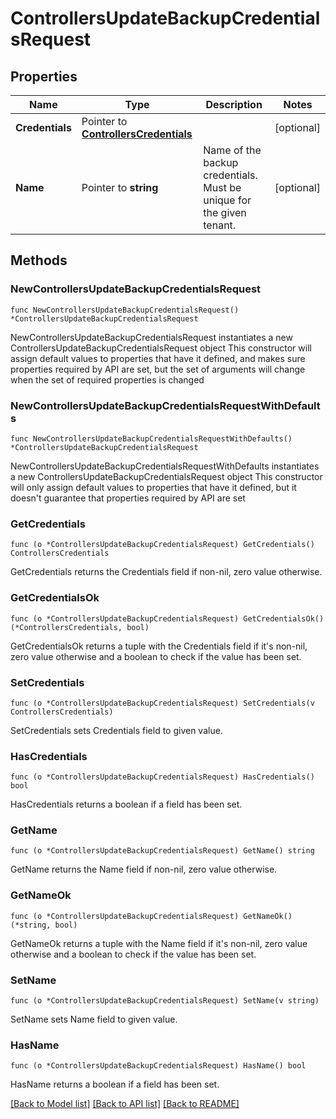# ControllersUpdateBackupCredentialsRequest

## Properties

Name | Type | Description | Notes
------------ | ------------- | ------------- | -------------
**Credentials** | Pointer to [**ControllersCredentials**](ControllersCredentials.md) |  | [optional] 
**Name** | Pointer to **string** | Name of the backup credentials. Must be unique for the given tenant. | [optional] 

## Methods

### NewControllersUpdateBackupCredentialsRequest

`func NewControllersUpdateBackupCredentialsRequest() *ControllersUpdateBackupCredentialsRequest`

NewControllersUpdateBackupCredentialsRequest instantiates a new ControllersUpdateBackupCredentialsRequest object
This constructor will assign default values to properties that have it defined,
and makes sure properties required by API are set, but the set of arguments
will change when the set of required properties is changed

### NewControllersUpdateBackupCredentialsRequestWithDefaults

`func NewControllersUpdateBackupCredentialsRequestWithDefaults() *ControllersUpdateBackupCredentialsRequest`

NewControllersUpdateBackupCredentialsRequestWithDefaults instantiates a new ControllersUpdateBackupCredentialsRequest object
This constructor will only assign default values to properties that have it defined,
but it doesn't guarantee that properties required by API are set

### GetCredentials

`func (o *ControllersUpdateBackupCredentialsRequest) GetCredentials() ControllersCredentials`

GetCredentials returns the Credentials field if non-nil, zero value otherwise.

### GetCredentialsOk

`func (o *ControllersUpdateBackupCredentialsRequest) GetCredentialsOk() (*ControllersCredentials, bool)`

GetCredentialsOk returns a tuple with the Credentials field if it's non-nil, zero value otherwise
and a boolean to check if the value has been set.

### SetCredentials

`func (o *ControllersUpdateBackupCredentialsRequest) SetCredentials(v ControllersCredentials)`

SetCredentials sets Credentials field to given value.

### HasCredentials

`func (o *ControllersUpdateBackupCredentialsRequest) HasCredentials() bool`

HasCredentials returns a boolean if a field has been set.

### GetName

`func (o *ControllersUpdateBackupCredentialsRequest) GetName() string`

GetName returns the Name field if non-nil, zero value otherwise.

### GetNameOk

`func (o *ControllersUpdateBackupCredentialsRequest) GetNameOk() (*string, bool)`

GetNameOk returns a tuple with the Name field if it's non-nil, zero value otherwise
and a boolean to check if the value has been set.

### SetName

`func (o *ControllersUpdateBackupCredentialsRequest) SetName(v string)`

SetName sets Name field to given value.

### HasName

`func (o *ControllersUpdateBackupCredentialsRequest) HasName() bool`

HasName returns a boolean if a field has been set.


[[Back to Model list]](../README.md#documentation-for-models) [[Back to API list]](../README.md#documentation-for-api-endpoints) [[Back to README]](../README.md)


